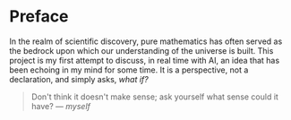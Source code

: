 # Preface

In the realm of scientific discovery, pure mathematics has often served as the bedrock upon which our understanding of the universe is built. This project is my first attempt to discuss, in real time with AI, an idea that has been echoing in my mind for some time. It is a perspective, not a declaration, and simply asks, *what if?*

> Don't think it doesn't make sense; ask yourself what sense could it have?
> — *myself*
